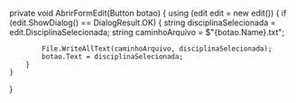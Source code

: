 private void AbrirFormEdit(Button botao)
{
    using (edit edit = new edit())
    {
        if (edit.ShowDialog() == DialogResult.OK)
        {
            string disciplinaSelecionada = edit.DisciplinaSelecionada;
            string caminhoArquivo = $"{botao.Name}.txt";

            File.WriteAllText(caminhoArquivo, disciplinaSelecionada);
            botao.Text = disciplinaSelecionada;
        }
    }
}
